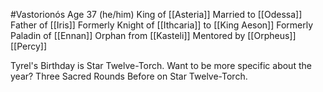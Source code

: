 #Vastorionós 
Age 37 (he/him)
King of [[Asteria]]
Married to [[Odessa]]
Father of [[Iris]]
Formerly Knight of [[Ithcaria]] to [[King Aeson]]
Formerly Paladin of [[Ennan]]
Orphan from [[Kasteli]] 
Mentored by [[Orpheus]]
[[Percy]]

Tyrel's Birthday is Star Twelve-Torch. Want to be more specific about the year? Three Sacred Rounds Before on Star Twelve-Torch.